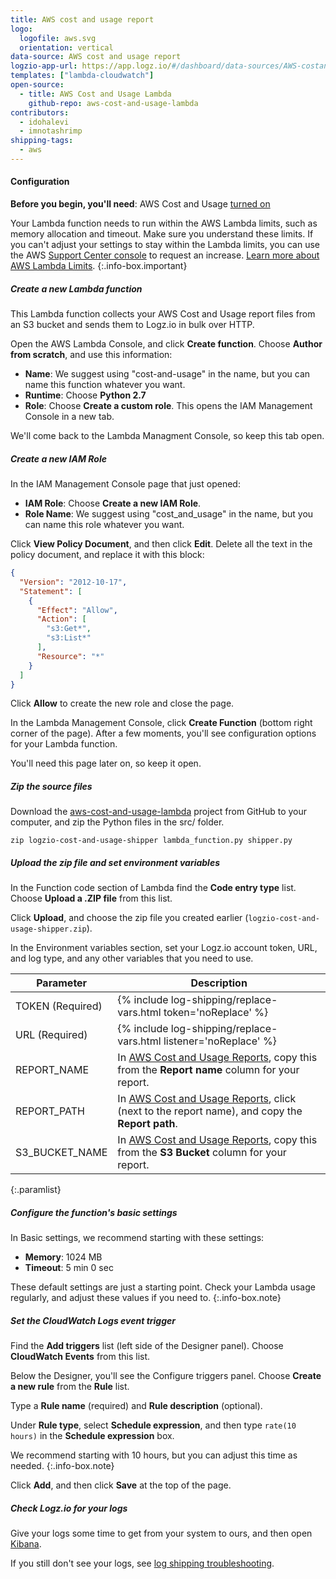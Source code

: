 ```yaml
---
title: AWS cost and usage report
logo:
  logofile: aws.svg
  orientation: vertical
data-source: AWS cost and usage report
logzio-app-url: https://app.logz.io/#/dashboard/data-sources/AWS-costandusagereport
templates: ["lambda-cloudwatch"]
open-source:
  - title: AWS Cost and Usage Lambda
    github-repo: aws-cost-and-usage-lambda
contributors:
  - idohalevi
  - imnotashrimp
shipping-tags:
  - aws
---
```


#### Configuration

**Before you begin, you'll need**:
AWS Cost and Usage [turned on](https://docs.aws.amazon.com/awsaccountbilling/latest/aboutv2/billing-getting-started.html)

<!-- info-box-start:info -->
Your Lambda function needs to run within the AWS Lambda limits, such as memory allocation and timeout.
Make sure you understand these limits. If you can't adjust your settings to stay within the Lambda limits, you can use the AWS [Support Center console](https://console.aws.amazon.com/support/v1#/case/create?issueType=service-limit-increase) to request an increase. [Learn more about AWS Lambda Limits](https://docs.aws.amazon.com/lambda/latest/dg/limits.html).
{:.info-box.important}
<!-- info-box-end -->

<div class="tasklist">

##### Create a new Lambda function

This Lambda function collects your AWS Cost and Usage report files from an S3 bucket and sends them to Logz.io in bulk over HTTP.

Open the AWS Lambda Console, and click **Create function**.
Choose **Author from scratch**, and use this information:

* **Name**: We suggest using "cost-and-usage" in the name, but you can name this function whatever you want.
* **Runtime**: Choose **Python 2.7**
* **Role**: Choose **Create a custom role**. This opens the IAM Management Console in a new tab.

We'll come back to the Lambda Managment Console, so keep this tab open.

##### Create a new IAM Role

In the IAM Management Console page that just opened:

* **IAM Role**: Choose **Create a new IAM Role**.
* **Role Name**: We suggest using "cost_and_usage" in the name, but you can name this role whatever you want.

Click **View Policy Document**, and then click **Edit**. Delete all the text in the policy document, and replace it with this block:

```json
{
  "Version": "2012-10-17",
  "Statement": [
    {
      "Effect": "Allow",
      "Action": [
        "s3:Get*",
        "s3:List*"
      ],
      "Resource": "*"
    }
  ]
}
```

Click **Allow** to create the new role and close the page.

In the Lambda Management Console, click **Create Function** (bottom right corner of the page). After a few moments, you'll see configuration options for your Lambda function.

You'll need this page later on, so keep it open.

##### Zip the source files

Download the [aws-cost-and-usage-lambda](https://github.com/logzio/aws-cost-and-usage-lambda) project from GitHub to your computer, and zip the Python files in the src/ folder.

```shell
zip logzio-cost-and-usage-shipper lambda_function.py shipper.py
```

##### Upload the zip file and set environment variables

In the Function code section of Lambda find the **Code entry type** list. Choose **Upload a .ZIP file** from this list.

Click **Upload**, and choose the zip file you created earlier (`logzio-cost-and-usage-shipper.zip`).

In the Environment variables section, set your Logz.io account token, URL, and log type, and any other variables that you need to use.

| Parameter | Description |
|---|---|
| TOKEN (Required) | {% include log-shipping/replace-vars.html token='noReplace' %}   |
| URL (Required) | {% include log-shipping/replace-vars.html listener='noReplace' %}    |
| REPORT_NAME | In [AWS Cost and Usage Reports](https://console.aws.amazon.com/billing/home?#/reports), copy this from the **Report name** column for your report. |
| REPORT_PATH | In [AWS Cost and Usage Reports](https://console.aws.amazon.com/billing/home?#/reports), click <i class="fas fa-caret-right"></i> (next to the report name), and copy the **Report path**. |
| S3_BUCKET_NAME | In [AWS Cost and Usage Reports](https://console.aws.amazon.com/billing/home?#/reports), copy this from the **S3 Bucket** column for your report. |
{:.paramlist}

##### Configure the function's basic settings

In Basic settings, we recommend starting with these settings:

* **Memory**: 1024 MB
* **Timeout**: 5 min 0 sec

<!-- info-box-start:info -->
These default settings are just a starting point.
Check your Lambda usage regularly, and adjust these values if you need to.
{:.info-box.note}
<!-- info-box-end -->

##### Set the CloudWatch Logs event trigger

Find the **Add triggers** list (left side of the Designer panel). Choose **CloudWatch Events** from this list.

Below the Designer, you'll see the Configure triggers panel. Choose **Create a new rule** from the **Rule** list.

Type a **Rule name** (required) and **Rule description** (optional).

Under **Rule type**, select **Schedule expression**, and then type `rate(10 hours)` in the **Schedule expression** box.

<!-- info-box-start:info -->
We recommend starting with 10 hours, but you can adjust this time as needed.
{:.info-box.note}
<!-- info-box-end -->

Click **Add**, and then click **Save** at the top of the page.

##### Check Logz.io for your logs

Give your logs some time to get from your system to ours, and then open [Kibana](https://app.logz.io/#/dashboard/kibana).

If you still don't see your logs, see [log shipping troubleshooting]({{site.baseurl}}/user-guide/log-shipping/log-shipping-troubleshooting.html).

</div>
